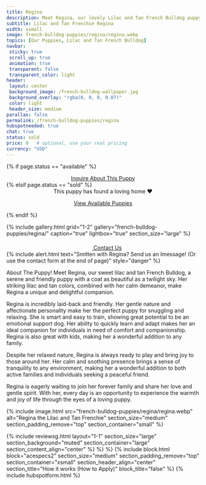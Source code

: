 ```yaml
---
title: Regina
description: Meet Regina, our lovely Lilac and Tan French Bulldog puppy.
subtitle: Lilac and Tan Frenchie Regina
width: xsmall
image: french-bulldog-puppies/regina/regina.webp
topics: [Our Puppies, Lilac and Tan French Bulldog]
navbar:
 sticky: true
 scroll_up: true
 animation: true
 transparent: false
 transparent_color: light
header:
 layout: center
 background_image: /french-bulldog-wallpaper.jpg
 background_overlay: "rgba(0, 0, 0, 0.07)"
 color: light
 header_size: medium
parallax: false
permalink: /french-bulldog-puppies/regina
hubspotneeded: true
chat: true
status: sold
price: 0   # optional, use your real pricing
currency: "USD"
---
```

{% if page.status == "available" %}
  <center>
    <a class="uk-button uk-button-danger uk-border-pill" href="/contact">
      Inquire About This Puppy
    </a>
  </center>
{% elsif page.status == "sold" %}
  <center>
    <div class="uk-alert-success uk-border-pill uk-text-bold uk-padding-small" uk-alert>
      This puppy has found a loving home ❤️
    </div>
    <p class="uk-text-center">
      <a href="/french-bulldog-puppies/" class="uk-button uk-button-primary uk-border-pill">
        View Available Puppies
      </a>
    </p>
  </center>
{% endif %}

{% include gallery.html
grid="1-2"
gallery="french-bulldog-puppies/regina/"
caption="true"
lightbox="true"
section_size="large"
%}

<center><a class="uk-button uk-button-danger uk-border-pill uk-button-xlarge my-border-rounded" href="tel:212-739-0182">
    <span data-uk-icon="phone" class="uk-icon">
        <svg width="20" height="20" viewBox="0 0 20 20" xmlns="http://www.w3.org/2000/svg"></svg>
    </span>
    Contact Us
</a>
</center>
{% include alert.html text="Smitten with Regina? Send us an Imessage! (Or use the contact form at the end of page)" style="danger" %}

About The Puppy!
Meet Regina, our sweet lilac and tan French Bulldog, a serene and friendly puppy with a coat as beautiful as a twilight sky. Her striking lilac and tan colors, combined with her calm demeanor, make Regina a unique and delightful companion.

Regina is incredibly laid-back and friendly. Her gentle nature and affectionate personality make her the perfect puppy for snuggling and relaxing. She is smart and easy to train, showing great potential to be an emotional support dog. Her ability to quickly learn and adapt makes her an ideal companion for individuals in need of comfort and companionship. Regina is also great with kids, making her a wonderful addition to any family.

Despite her relaxed nature, Regina is always ready to play and bring joy to those around her. Her calm and soothing presence brings a sense of tranquility to any environment, making her a wonderful addition to both active families and individuals seeking a peaceful friend.

Regina is eagerly waiting to join her forever family and share her love and gentle spirit. With her, every day is an opportunity to experience the warmth and joy of life through the eyes of a loving puppy.

{% include image.html
src="french-bulldog-puppies/regina/regina.webp"
alt="Regina the Lilac and Tan Frenchie"
section_size="medium"
section_padding_remove="top"
section_container="small"
%}

{% include reviewsg.html
layout="1-1"
section_size="large"
section_background="muted"
section_container="large"
section_content_align="center"
%}
%}
%}
{% include block.html
block="acespecs2"
section_size="medium"
section_padding_remove="top"
section_container="xsmall"
section_header_align="center"
section_title="How it works (How to Apply)"
block_title="false"
%}
{% include hubspotform.html %}

<script type="application/ld+json">
{
  "@context": "https://schema.org/",
  "@type": "Product",
  "name": "Unknown",
  "offers": {
    "@type": "Offer",
    "priceCurrency": "USD",
    "price": "0   # optional, use your real pricing",
    "availability": "https://schema.org/SoldOut"
  }
}
</script>